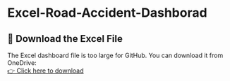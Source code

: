 # Excel-Road-Accident-Dashborad

## 📂 Download the Excel File  
The Excel dashboard file is too large for GitHub. You can download it from OneDrive:  
[👉 Click here to download](https://1drv.ms/x/c/e20de1e890609839/EYEjRxBaVgFJsP1DiJ7NXSABtXuaqiBXLV5iLIx-Py58Lg?e=Amu7pj)

